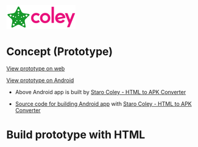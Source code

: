 ![StaroColey](https://github.com/starohub/starocoley/raw/master/resources/images/starocoley-64.png)

# Concept (Prototype)

[View prototype on web](https://colorlib.com/polygon/concept/index.html)

[View prototype on Android](https://github.com/starohub/starocoley/raw/master/samples/concept/concept.apk)

* Above Android app is built by [Staro Coley - HTML to APK Converter](https://www.fiverr.com/share/Yo6LLR)

* [Source code for building Android app](https://github.com/starohub/starocoley/raw/master/samples/concept/concept.zip) with [Staro Coley - HTML to APK Converter](https://www.fiverr.com/share/Yo6LLR)

# Build prototype with HTML
